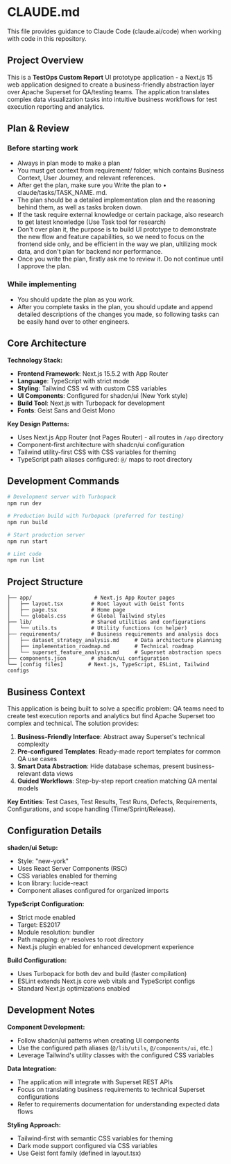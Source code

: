 # CLAUDE.md

This file provides guidance to Claude Code (claude.ai/code) when working with code in this repository.

## Project Overview

This is a **TestOps Custom Report** UI prototype application - a Next.js 15 web application designed to create a business-friendly abstraction layer over Apache Superset for QA/testing teams. The application translates complex data visualization tasks into intuitive business workflows for test execution reporting and analytics.

## Plan & Review

### Before starting work
- Always in plan mode to make a plan
- You must get context from requirement/ folder, which contains Business Context, User Journey, and relevant references.
- After get the plan, make sure you Write the plan to • claude/tasks/TASK_NAME. md.
- The plan should be a detailed implementation plan and the reasoning behind them, as well as tasks broken down.
- If the task require external knowledge or certain package, also research to get latest knowledge (Use Task tool for research)
- Don't over plan it, the purpose is to build UI prototype to demonstrate the new flow and feature capabilities, so we need to focus on the frontend side only, and be efficient in the way we plan, ultilizing mock data, and don't plan for backend nor performance.
- Once you write the plan, firstly ask me to review it. Do not continue until I approve the plan.

### While implementing
- You should update the plan as you work.
- After you complete tasks in the plan, you should update and append detailed descriptions of the changes you made, so following tasks can be easily hand over to other engineers.

## Core Architecture

**Technology Stack:**
- **Frontend Framework**: Next.js 15.5.2 with App Router
- **Language**: TypeScript with strict mode
- **Styling**: Tailwind CSS v4 with custom CSS variables
- **UI Components**: Configured for shadcn/ui (New York style)
- **Build Tool**: Next.js with Turbopack for development
- **Fonts**: Geist Sans and Geist Mono

**Key Design Patterns:**
- Uses Next.js App Router (not Pages Router) - all routes in `/app` directory
- Component-first architecture with shadcn/ui configuration
- Tailwind utility-first CSS with CSS variables for theming
- TypeScript path aliases configured: `@/` maps to root directory

## Development Commands

```bash
# Development server with Turbopack
npm run dev

# Production build with Turbopack (preferred for testing)
npm run build

# Start production server
npm run start

# Lint code
npm run lint
```

## Project Structure

```
├── app/                    # Next.js App Router pages
│   ├── layout.tsx         # Root layout with Geist fonts
│   ├── page.tsx           # Home page
│   └── globals.css        # Global Tailwind styles
├── lib/                   # Shared utilities and configurations
│   └── utils.ts           # Utility functions (cn helper)
├── requirements/          # Business requirements and analysis docs
│   ├── dataset_strategy_analysis.md     # Data architecture planning
│   ├── implementation_roadmap.md        # Technical roadmap
│   └── superset_feature_analysis.md     # Superset abstraction specs
├── components.json        # shadcn/ui configuration
└── [config files]        # Next.js, TypeScript, ESLint, Tailwind configs
```

## Business Context

This application is being built to solve a specific problem: QA teams need to create test execution reports and analytics but find Apache Superset too complex and technical. The solution provides:

1. **Business-Friendly Interface**: Abstract away Superset's technical complexity
2. **Pre-configured Templates**: Ready-made report templates for common QA use cases
3. **Smart Data Abstraction**: Hide database schemas, present business-relevant data views
4. **Guided Workflows**: Step-by-step report creation matching QA mental models

**Key Entities**: Test Cases, Test Results, Test Runs, Defects, Requirements, Configurations, and scope handling (Time/Sprint/Release).

## Configuration Details

**shadcn/ui Setup:**
- Style: "new-york" 
- Uses React Server Components (RSC)
- CSS variables enabled for theming
- Icon library: lucide-react
- Component aliases configured for organized imports

**TypeScript Configuration:**
- Strict mode enabled
- Target: ES2017
- Module resolution: bundler
- Path mapping: `@/*` resolves to root directory
- Next.js plugin enabled for enhanced development experience

**Build Configuration:**
- Uses Turbopack for both dev and build (faster compilation)
- ESLint extends Next.js core web vitals and TypeScript configs
- Standard Next.js optimizations enabled

## Development Notes

**Component Development:**
- Follow shadcn/ui patterns when creating UI components
- Use the configured path aliases (`@/lib/utils`, `@/components/ui`, etc.)
- Leverage Tailwind's utility classes with the configured CSS variables

**Data Integration:**
- The application will integrate with Superset REST APIs
- Focus on translating business requirements to technical Superset configurations
- Refer to requirements documentation for understanding expected data flows

**Styling Approach:**
- Tailwind-first with semantic CSS variables for theming
- Dark mode support configured via CSS variables
- Use Geist font family (defined in layout.tsx)